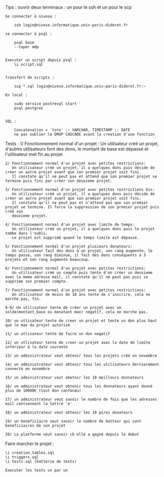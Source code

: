 Tips : 
    ouvrir deux terminaux : un pour le ssh et un pour le scp

    Se connecter à nivose : 

        ssh login@nivose.informatique.univ-paris-diderot.fr

    se connecter à psql :

        psql base
        --taper mdp


    Executer un script depuis psql :
        \i script.sql


    Transfert de scripts :

        scp *.sql login@nivose.informatique.univ-paris-diderot.fr:~

    En local :

        sudo service postresql start
        psql postgres


    SQL : 

        Concatenation = 'toto' :: VARCHAR, TIMESTAMP :: DATE
        ne pas oublier le DROP CASCADE avant la creation d'une fonction 


Tests :
    1/ Fonctionnement normal d'un projet : 
       Un utilisateur créé un projet, d'autres utilisateurs font des dons, le montant de base est dépassé et l'utilisateur met fin au projet
    
    2/ Fonctionnement normal d'un projet avec petites restrictions:
       Un utilisateur créé un projet, il a quelques dons puis décide de créer un autre projet avant que son premier projet soit fini.
       Il constate qu'il ne peut pas et attend que son premier projet se termine puis fini par créer son deuxieme projet.
    
    3/ Fonctionnement normal d'un projet avec petites restrictions bis:
       Un utilisateur créé un projet, il a quelques dons puis décide de créer un autre projet avant que son premier projet soit fini.
       Il constate qu'il ne peut pas et n'attend pas que son premier projet se termine. Il force la suppression de son premier projet puis créé son 
       deuxieme projet.

    4/ Fonctionnement normal d'un projet avec limite de temps:
       Un utilisateur créé un projet, il a quelques dons puis le projet tombe dans l'oubli.
       Le projet est supprimé quand le temps limite est dépassé.
    
    5/ Fonctionnement normal d'un projet plusieurs donateurs:
       Un utilisateur fait des dons à un projet, son rang augmente, le temps passe, son rang diminue, il fait des dons conséquents à 3 projets et son rang augmente beaucoup.

    6/ Fonctionnement normal d'un projet avec petites restrictions:
       Un utilisateur créé un compte puis tente d'en créer un deuxieme avec la meme adresse mail, il constate qu'il ne peut pas puis se supprime son premier compte.
    
    7/ Fonctionnement normal d'un projet avec petites restrictions:
       Un utilisateur de moins de 18 ans tente de s'inscrire, cela ne marche pas, fin.

    8-9/ Un utilisateur tente de créer un projet avec un solde(montant_base ou monatant max) negatif, cela ne marche pas.

    10/ un utlisateur tente de creer un projet et tente un don plus haut      que le max du projet autorisé

    11/ un utlisateur tente de faire un don negatif

    12/ un utlisateur tente de creer un projet avec la date de limite         inférieur à la date courante

    13/ un administrateur veut obtenir tous les projets créé en novembre

    14/ un administrateur veut obtenir tous les utilisateurs dernierement connecté en novembre

    15/ un administrateur veut obetnir les 10 meilleurs donnateurs

    16/ un administrateur veut obtenir tous les donnateurs ayant donné plus de 10000€ (tout don confondu)

    17/ un administrateur veut savoir le nombre de fois que les adresses mail contiennent la lettre 'e'

    18/ un administrateur veut obtenir les 10 pires donateurs

    19/ un beneficiaire veut savoir le nombre de batteur qui sont beneficiaires de son projet

    20/ La platforme veut savoir cb elle a gagné depuis le debut

Faire marcher le projet : 

    \i creation_tables.sql
    \i triggers.sql
    \i tests.sql (batterie de tests)

    Executer les tests un par un 